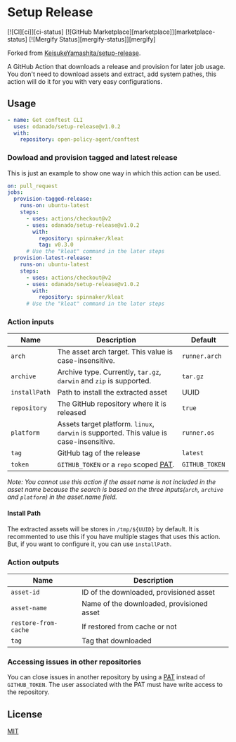 # Setup Release

[![CI][ci]][ci-status]
[![GitHub Marketplace][marketplace]][marketplace-status]
[![Mergify Status][mergify-status]][mergify]

Forked from [KeisukeYamashita/setup-release](https://github.com/KeisukeYamashita/setup-release).

A GitHub Action that downloads a release and provision for later job usage.
You don't need to download assets and extract, add system pathes, this action will do it for you with very easy configurations.

## Usage

```yml
- name: Get conftest CLI
  uses: odanado/setup-release@v1.0.2
  with:
    repository: open-policy-agent/conftest
```

### Dowload and provision tagged and latest release

This is just an example to show one way in which this action can be used.

```yml
on: pull_request
jobs:
  provision-tagged-release:
    runs-on: ubuntu-latest
    steps:
      - uses: actions/checkout@v2
      - uses: odanado/setup-release@v1.0.2
        with:
          repository: spinnaker/kleat
          tag: v0.3.0
      # Use the "kleat" command in the later steps
  provision-latest-release:
    runs-on: ubuntu-latest
    steps:
      - uses: actions/checkout@v2
      - uses: odanado/setup-release@v1.0.2
        with:
          repository: spinnaker/kleat
      # Use the "kleat" command in the later steps
```

### Action inputs

| Name          | Description                                                                                                                           | Default        |
| ------------- | ------------------------------------------------------------------------------------------------------------------------------------- | -------------- |
| `arch`        | The asset arch target. This value is case-insensitive.                                                                                | `runner.arch`  |
| `archive`     | Archive type. Currently, `tar.gz`, `darwin` and `zip` is supported.                                                                   | `tar.gz`       |
| `installPath` | Path to install the extracted asset                                                                                                   | UUID           |
| `repository`  | The GitHub repository where it is released                                                                                            | `true`         |
| `platform`    | Assets target platform. `linux`, `darwin` is supported. This value is case-insensitive.                                               | `runner.os`    |
| `tag`         | GitHub tag of the release                                                                                                             | `latest`       |
| `token`       | `GITHUB_TOKEN` or a `repo` scoped [PAT](https://docs.github.com/en/github/authenticating-to-github/creating-a-personal-access-token). | `GITHUB_TOKEN` |

_Note: You cannot use this action if the asset name is not included in the asset name because the search is based on the three inputs(`arch`, `archive` and `platform`) in the asset.name field._

#### Install Path

The extracted assets will be stores in `/tmp/${UUID}` by default. It is recommented to use this if you have multiple stages that uses this action.
But, if you want to configure it, you can use `installPath`.

### Action outputs

| Name                 | Description                               |
| -------------------- | ----------------------------------------- |
| `asset-id`           | ID of the downloaded, provisioned asset   |
| `asset-name`         | Name of the downloaded, provisioned asset |
| `restore-from-cache` | If restored from cache or not             |
| `tag`                | Tag that downloaded                       |

### Accessing issues in other repositories

You can close issues in another repository by using a [PAT](https://docs.github.com/en/github/authenticating-to-github/creating-a-personal-access-token) instead of `GITHUB_TOKEN`.
The user associated with the PAT must have write access to the repository.

## License

[MIT](LICENSE)
